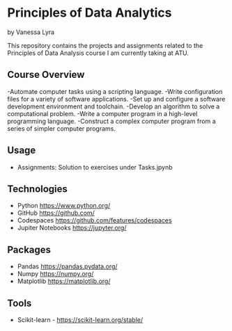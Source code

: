 # Principles of Data Analytics

by Vanessa Lyra

This repository contains the projects and assignments related to the Principles of Data Analysis course I am currently taking at ATU. 


## Course Overview
-Automate computer tasks using a scripting language.
-Write configuration files for a variety of software applications.
-Set up and configure a software development environment and toolchain.
-Develop an algorithm to solve a computational problem.
-Write a computer program in a high-level programming language.
-Construct a complex computer program from a series of simpler computer programs. 

## Usage
- Assignments: Solution to exercises under Tasks.jpynb

## Technologies
- Python https://www.python.org/
- GitHub https://github.com/
- Codespaces https://github.com/features/codespaces
- Jupiter Notebooks https://jupyter.org/

## Packages
- Pandas https://pandas.pydata.org/
- Numpy https://numpy.org/
- Matplotlib https://matplotlib.org/

## Tools
- Scikit-learn - https://scikit-learn.org/stable/
